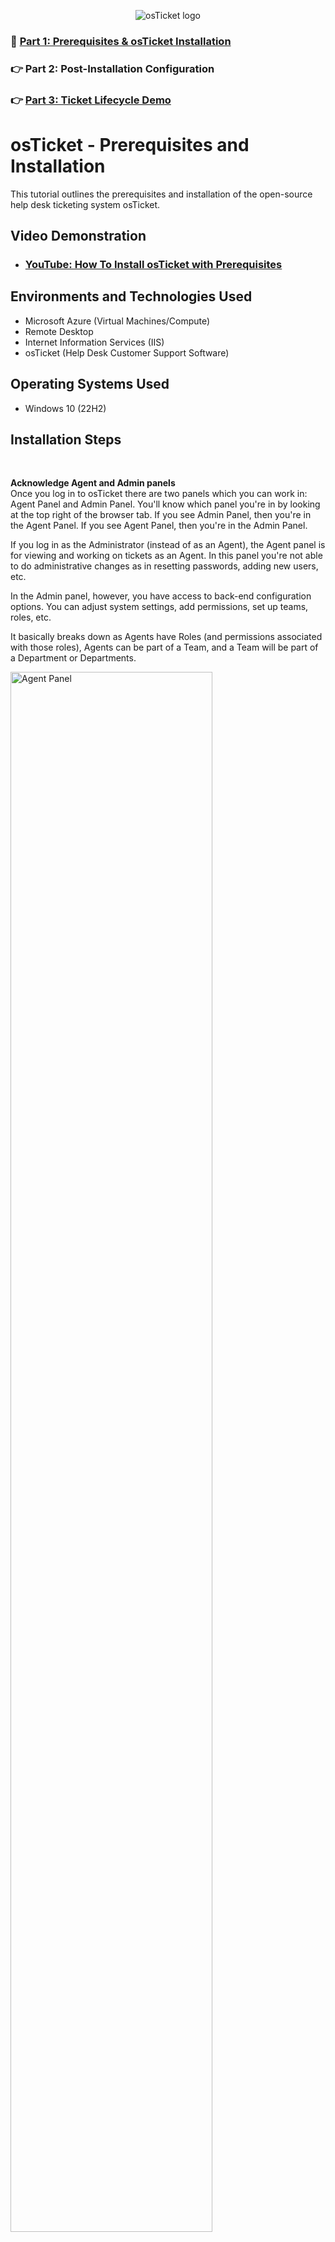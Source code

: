 <p align="center">
<img src="https://i.imgur.com/Clzj7Xs.png" alt="osTicket logo"/>
</p>

### 📍 [Part 1: Prerequisites & osTicket Installation](https://github.com/derickayala25/osticket-prereqs)
### 👉 Part 2: Post-Installation Configuration
### 👉 [Part 3: Ticket Lifecycle Demo](https://github.com/derickayala25/ticket-lifecycle)

<h1>osTicket - Prerequisites and Installation</h1>
This tutorial outlines the prerequisites and installation of the open-source help desk ticketing system osTicket.<br />


<h2>Video Demonstration</h2>

- ### [YouTube: How To Install osTicket with Prerequisites](https://www.youtube.com/watch?v=o-YBDTqX_ZU)

<h2>Environments and Technologies Used</h2>

- Microsoft Azure (Virtual Machines/Compute)
- Remote Desktop
- Internet Information Services (IIS)
- osTicket (Help Desk Customer Support Software)

<h2>Operating Systems Used </h2>

- Windows 10 (22H2)

<h2>Installation Steps</h2>

<br/>

<b>Acknowledge Agent and Admin panels</b><br/>
Once you log in to osTicket there are two panels which you can work in: Agent Panel and Admin Panel. You'll know which panel you're in by looking at the top right of the browser tab.
If you see Admin Panel, then you're in the Agent Panel. If you see Agent Panel, then you're in the Admin Panel.</br>

If you log in as the Administrator (instead of as an Agent), the Agent panel is for viewing and working on tickets as an Agent. In this panel you're not able to do administrative changes as in resetting passwords, adding new users, etc.

In the Admin panel, however, you have access to back-end configuration options. You can adjust system settings, add permissions, set up teams, roles, etc.

It basically breaks down as Agents have Roles (and permissions associated with those roles), Agents can be part of a Team, and a Team will be 
part of a Department or Departments.

<p>
<img src="https://github.com/user-attachments/assets/1d8f20ca-8fa4-4d8f-81da-4f3903331035" height="80%" width="80%" alt="Agent Panel"/>
</p>

<p>
<img src="https://github.com/user-attachments/assets/b09f55c9-ca4e-4f3f-9417-52bddcdd99ca" height="80%" width="80%" alt="Admin Panel"/>
</p><br/>


<b>Default Roles in osTicket</b></br>
The default Roles that come with osTicket are <b>View only</b>, <b>Limited Access</b>, <b>Expanded Access</b>, and <b>All Access</b>. You can find these roles with their assigned permissions by going to the <b>Admin Panel</b>, clicking on the <b>Agents</b> tab and clicking on <b>Roles</b>. You can also create new roles with their own custom permissions. 

<p>
<img src="https://github.com/user-attachments/assets/ef9863f4-83d2-4bbc-a9ea-5c76b1cbd208" height="80%" width="80%" alt="Default Roles"/>
</p><br/>


<b>Default Departments in osTicket</b></br>
Default <b>Parent</b> departments that appear in osTicket are <b>Top Level Department</b>, <b>Maintenance</b>, and <b>Support</b>. You can give the same level of access to the whole <b>Department</b> or give each individual <b>Agent</b> different access permissions. If you choose <b>Top Level Department</b> as the <b>Parent</b> Department, then the new <b>Department</b> you create will be itself become a <b>Parent</b> Department.

<p>
<img src="https://github.com/user-attachments/assets/5a6c3b14-a787-4702-a786-30b656134ccf" height="80%" width="80%" alt="Default Roles"/>
</p><br/>

<b>Adding a new Department</b></br>
Let's create a new Department called <b>SysAdmins</b>. We'll have the <b>Top Level Department</b> as it's <b>Parent</b> and we'll leave the rest of the default settings as is.
1. In the <b>Admin Panel</b>, navigate to <b>Agents</b> > <b>Departments</b>.
2. Click on `(+) Add New Department`
3. Type <b>SysAdmins</b> in the <b>Name:</b> box
4. Click the `Create Dept` button at the bottom

<p>
<img src="https://github.com/user-attachments/assets/541f2c7e-645e-4e96-88d3-8559ae963d10" height="80%" width="80%" alt="Default Roles"/>
</p><br/>


<b>Default Teams in osTicket</b></br>
Teams allow you to pull Agents from different Departments and organize them to handle a specific issue.

The default Team in osTicket is <b>Level 1 Support</b>. You can select a <b>Team</b> Lead and individual <b>Agent</b> members.

<p>
<img src="https://github.com/user-attachments/assets/899d6407-9273-481f-ac4b-7477f7afe832" height="80%" width="80%" alt="Default Roles"/>
</p><br/>


<b>Adding a new Team</b></br>
We'll create two new teams. The first will be called <b>Online Banking</b> and the second will be <b>In-House Systems</b>.
1. In the <b>Admin Panel</b>, navigate to <b>Agents</b> > <b>Teams</b>
2. Click on `(+) Add New Team`
3. Type <b>Online Banking</b> in the <b>Name:</b> box
4. Click the `Create Team` button at the bottom
5. Follow the same steps for the <b>In-House Systems</b> team.

<p>
<img src="https://github.com/user-attachments/assets/67d31570-1870-4a35-95c0-20d0695ab236" height="80%" width="80%" alt="Default Roles"/>
</p><br/>


<b>Allowing end users to create tickets</b></br>
osTicket, by default, allows any end user to create tickets. However, if we want to make changes to those permissions, we can follow these steps:
1. In the <b>Admin Panel</b>, go to <b>Settings</b> > <b>Users</b>
2. In the <b>Authentication Settings</b> area, make any desired updates.

<p>
<img src="https://github.com/user-attachments/assets/1ca59603-d4e1-48af-acf0-8e39e3df6694" height="80%" width="80%" alt="Default Roles"/>
</p><br/>


<b>Configuring Agents</b></br>
Next, we'll configure Agents. These are the actual workers/employees.
1. In the <b>Admin Panel</b>, go to <b>Agents</b>
2. Click on `(+) Add New Agent`
3. Once there, required fields are <b>First</b> and <b>Last Name</b>, <b>Email Address</b>, <b>Username</b>, <b>Primary Department</b> and <b>Role</b> (in the <b>Access</b> tab).
4. You can also set a password and assign a team, but it's not required.
5. For this example, the agent will be Jane Doe, her email is jane@newcompany.com and she's part of the <b>SysAdmins</b> department. Her role has <b>Expanded Access</b> and she's also part of the <b>Online Banking</b> team.
6. Once done, click the `Create` button at the bottom
7. We'll also add John Doe as a New Agent. He will also be part of the <b>SysAdmins</b> department. His role has <b>Expanded Access</b> and he's part of the <b>In-House Systems</b> team.

<p>
<img src="https://github.com/user-attachments/assets/12b0d4ab-d821-4981-a76f-3030f7ee4e17" height="80%" width="80%" alt="Default Roles"/>
</p><br/>


<b>Configuring End Users</b></br>
Next, we'll configure an end user. These are the people requesting the services, the customers.
1. In the <b>Agent Panel</b>, go to <b>Users</b> > <b>Add User</b>
2. Required fields are <b>Email Address</b> and <b>Full Name</b>. This user will be Karen at karen@enduser.com.
3. Click on the `Add User` button

<p>
<img src="https://github.com/user-attachments/assets/ce47116b-d8e2-4086-a357-26f0ff38728f" height="80%" width="80%" alt="Default Roles"/>
</p><br/>

<b>Configuring Service Level Agreements</b></br>
Now, we'll configure some Service Level Agreements (SLA). This is a formal contract between a service provider and a customer 
that defines the expected level of service, including specific metrics, responsibilities, and remedies if service levels are not met. 
The osTicket Default SLA has an 18 hour grace period. However, you can add new SLAs. To do this:
1. Go to the <b>Admin Panel</b> > <b>Manage</b> > <b>SLA</b> > <b>Add New SLA Plan</b>.
2. We'll <b>Name</b> the first SLA <em>Sev-A</em>, give it a <b>Grace Period</b> of 1 hour and put it under a 24/7 <b>Schedule</b>.
3. Click on the `Add Plan` button.
4. The second one we'll <b>Name</b> Sev-B. This one will have a <b>Grace Period</b> of 4 hours and will also have a 24/7 <b>Schedule</b>.
5. The third one we'll <b>Name</b> Sev-C and give it an 8 hour <b>Grace Period</b> and a Business Hours <b>Schedule</b>.

<p>
<img src="https://github.com/user-attachments/assets/971f929a-1f37-4026-88b5-b188215fedf1" height="80%" width="80%" alt="Default Roles"/>
</p><br/>


<b>Configuring Help Topics</b></br>
Next, we'll configure Help Topics. Help Topics guide what information is gathered from Users and how tickets are routed or assigned. 
You can assign a specific department to handle a topic, add SLAs, etc. osTicket already has five <b>Parent Topics</b> built in.
For this example, we'll add five Help Topics and associate each with a Parent Topic. To do this:
1. Go to the <b>Admin Panel</b> > <b>Manage</b> > <b>Help Topics</b> > <b>Add New Help Topic</b>.
2. We'll name the first <b>Topic</b> <em>Business Critical Outage</em> and assign it's <b>Parent Topic</b> as <em>Report a Problem</em>.
3. Click on the `Add Topic` button. Click on the <b>Help Topics</b> tab again.
4. The second <b>Topic</b> will be <em>Personal Computer Issues</em> and the <b>Parent Topic</b> will also be <em>Report a Problem</em>.
5. The third <b>Topic</b> will be <em>Equipment Request</em> with <b>Parent Topic</b> <em>General Inquiry</em>.
6. The fourth <b>Topic</b> will be <em>Password Reset</em> and we'll assign it to <em>Report a Problem/Access Issue</em>.
7. The last <b>Topic</b> that we'll add is <em>Other</em> and we'll assign it to <em>General Inquiry</em>.
8. Please note that when you add a topic, the topic itself (along with it's <b>Parent Topic</b>) will become available as a <b>Parent Topic</b> when you're ready to add the next topic.

<p>
<img src="https://github.com/user-attachments/assets/ee4bb690-8a6b-4502-85c1-261ab5815cb3" height="80%" width="80%" alt="Default Roles"/>
</p><br/>

### 📍 [Part 1: Prerequisites & osTicket Installation](https://github.com/derickayala25/osticket-prereqs)
### 👉 Part 2: Post-Installation Configuration
### 👉 [Part 3: Ticket Lifecycle Demo](https://github.com/derickayala25/ticket-lifecycle)

